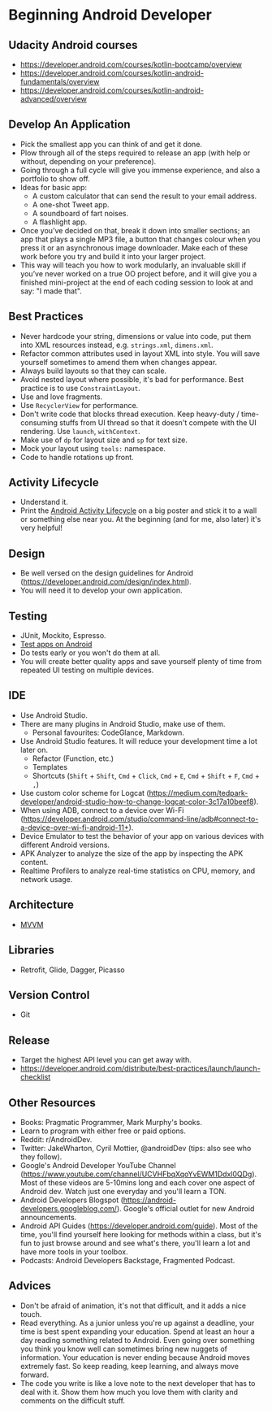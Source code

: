 # Beginning Android Developer

## Udacity Android courses
- https://developer.android.com/courses/kotlin-bootcamp/overview
- https://developer.android.com/courses/kotlin-android-fundamentals/overview
- https://developer.android.com/courses/kotlin-android-advanced/overview

## Develop An Application
- Pick the smallest app you can think of and get it done.
- Plow through all of the steps required to release an app (with help or without, depending on your preference).
- Going through a full cycle will give you immense experience, and also a portfolio to show off.
- Ideas for basic app:
  - A custom calculator that can send the result to your email address.
  - A one-shot Tweet app.
  - A soundboard of fart noises.
  - A flashlight app.
- Once you’ve decided on that, break it down into smaller sections; an app that plays a single MP3 file, a button that changes colour when you press it or an asynchronous image downloader. Make each of these work before you try and build it into your larger project.
- This way will teach you how to work modularly, an invaluable skill if you’ve never worked on a true OO project before, and it will give you a finished mini-project at the end of each coding session to look at and say: "I made that".

## Best Practices
- Never hardcode your string, dimensions or value into code, put them into XML resources instead, e.g. `strings.xml`, `dimens.xml`.
- Refactor common attributes used in layout XML into style. You will save yourself sometimes to amend them when changes appear.
- Always build layouts so that they can scale.
- Avoid nested layout where possible, it's bad for performance. Best practice is to use `ConstraintLayout`.
- Use and love fragments.
- Use `RecyclerView` for performance.
- Don't write code that blocks thread execution. Keep heavy-duty / time-consuming stuffs from UI thread so that it doesn't compete with the UI rendering. Use `launch`, `withContext`.
- Make use of `dp` for layout size and `sp` for text size.
- Mock your layout using `tools:` namespace.
- Code to handle rotations up front.

## Activity Lifecycle
- Understand it.
- Print the [Android Activity Lifecycle](https://user-images.githubusercontent.com/28914732/137526236-74c80cfe-8f64-49a4-99c4-9b0bcabae225.png) on a big poster and stick it to a wall or something else near you. At the beginning (and for me, also later) it's very helpful!

## Design
- Be well versed on the design guidelines for Android (https://developer.android.com/design/index.html).
- You will need it to develop your own application.

## Testing
- JUnit, Mockito, Espresso.
- [Test apps on Android](https://developer.android.com/training/testing)
- Do tests early or you won't do them at all.
- You will create better quality apps and save yourself plenty of time from repeated UI testing on multiple devices.

## IDE
- Use Android Studio.
- There are many plugins in Android Studio, make use of them.
  - Personal favourites: CodeGlance, Markdown.
- Use Android Studio features. It will reduce your development time a lot later on.
  - Refactor (Function, etc.)
  - Templates
  - Shortcuts (`Shift` + `Shift`, `Cmd` + `Click`, `Cmd` + `E`, `Cmd` + `Shift` + `F`, `Cmd` + `,`)
- Use custom color scheme for Logcat (https://medium.com/tedpark-developer/android-studio-how-to-change-logcat-color-3c17a10beef8).
- When using ADB, connect to a device over Wi-Fi (https://developer.android.com/studio/command-line/adb#connect-to-a-device-over-wi-fi-android-11+).
- Device Emulator to test the behavior of your app on various devices with different Android versions.
- APK Analyzer to analyze the size of the app by inspecting the APK content.
- Realtime Profilers to analyze real-time statistics on CPU, memory, and network usage.

## Architecture
- [MVVM](https://developer.android.com/jetpack/guide)

## Libraries
- Retrofit, Glide, Dagger, Picasso

## Version Control
- Git

## Release
- Target the highest API level you can get away with.
- https://developer.android.com/distribute/best-practices/launch/launch-checklist

## Other Resources
- Books: Pragmatic Programmer, Mark Murphy's books.
- Learn to program with either free or paid options.
- Reddit: r/AndroidDev.
- Twitter: JakeWharton, Cyril Mottier, @androidDev (tips: also see who they follow).
- Google's Android Developer YouTube Channel (https://www.youtube.com/channel/UCVHFbqXqoYvEWM1Ddxl0QDg). Most of these videos are 5-10mins long and each cover one aspect of Android dev. Watch just one everyday and you'll learn a TON.
- Android Developers Blogspot (https://android-developers.googleblog.com/). Google's official outlet for new Android announcements.
- Android API Guides (https://developer.android.com/guide). Most of the time, you'll find yourself here looking for methods within a class, but it's fun to just browse around and see what's there, you'll learn a lot and have more tools in your toolbox.
- Podcasts: Android Developers Backstage, Fragmented Podcast.

## Advices
- Don't be afraid of animation, it's not that difficult, and it adds a nice touch.
- Read everything. As a junior unless you're up against a deadline, your time is best spent expanding your education. Spend at least an hour a day reading something related to Android. Even going over something you think you know well can sometimes bring new nuggets of information. Your education is never ending because Android moves extremely fast. So keep reading, keep learning, and always move forward.
- The code you write is like a love note to the next developer that has to deal with it. Show them how much you love them with clarity and comments on the difficult stuff.
